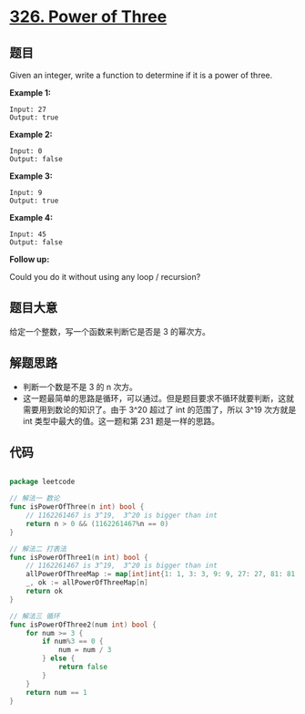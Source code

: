 # [326. Power of Three](https://leetcode.com/problems/power-of-three/)


## 题目

Given an integer, write a function to determine if it is a power of three.

**Example 1:**

    Input: 27
    Output: true

**Example 2:**

    Input: 0
    Output: false

**Example 3:**

    Input: 9
    Output: true

**Example 4:**

    Input: 45
    Output: false

**Follow up:**

Could you do it without using any loop / recursion?


## 题目大意

给定一个整数，写一个函数来判断它是否是 3 的幂次方。


## 解题思路

- 判断一个数是不是 3 的 n 次方。
- 这一题最简单的思路是循环，可以通过。但是题目要求不循环就要判断，这就需要用到数论的知识了。由于 3^20 超过了 int 的范围了，所以 3^19 次方就是 int 类型中最大的值。这一题和第 231 题是一样的思路。



## 代码

```go

package leetcode

// 解法一 数论
func isPowerOfThree(n int) bool {
	// 1162261467 is 3^19,  3^20 is bigger than int
	return n > 0 && (1162261467%n == 0)
}

// 解法二 打表法
func isPowerOfThree1(n int) bool {
	// 1162261467 is 3^19,  3^20 is bigger than int
	allPowerOfThreeMap := map[int]int{1: 1, 3: 3, 9: 9, 27: 27, 81: 81, 243: 243, 729: 729, 2187: 2187, 6561: 6561, 19683: 19683, 59049: 59049, 177147: 177147, 531441: 531441, 1594323: 1594323, 4782969: 4782969, 14348907: 14348907, 43046721: 43046721, 129140163: 129140163, 387420489: 387420489, 1162261467: 1162261467}
	_, ok := allPowerOfThreeMap[n]
	return ok
}

// 解法三 循环
func isPowerOfThree2(num int) bool {
	for num >= 3 {
		if num%3 == 0 {
			num = num / 3
		} else {
			return false
		}
	}
	return num == 1
}

```